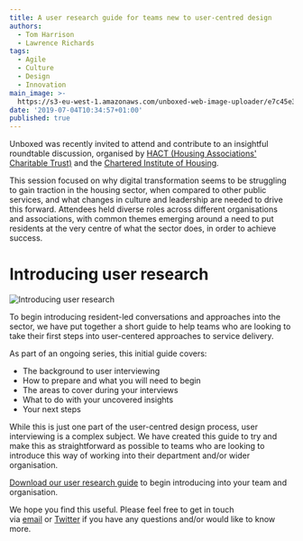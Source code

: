 ```yaml
---
title: A user research guide for teams new to user-centred design
authors:
  - Tom Harrison
  - Lawrence Richards
tags:
  - Agile
  - Culture
  - Design
  - Innovation
main_image: >-
  https://s3-eu-west-1.amazonaws.com/unboxed-web-image-uploader/e7c45e32061542df27eb7c73ea92ad29.png
date: '2019-07-04T10:34:57+01:00'
published: true
---
```

Unboxed was recently invited to attend and contribute to an insightful roundtable discussion, organised by [HACT (Housing Associations' Charitable Trust)](https://www.hact.org.uk/) and the [Chartered Institute of Housing](http://www.cih.org/).

This session focused on why digital transformation seems to be struggling to gain traction in the housing sector, when compared to other public services, and what changes in culture and leadership are needed to drive this forward. Attendees held diverse roles across different organisations and associations, with common themes emerging around a need to put residents at the very centre of what the sector does, in order to achieve success.

# Introducing user research

![Introducing user research](https://s3-eu-west-1.amazonaws.com/unboxed-web-image-uploader/e7c45e32061542df27eb7c73ea92ad29.png)

To begin introducing resident-led conversations and approaches into the sector, we have put together a short guide to help teams who are looking to take their first steps into user-centered approaches to service delivery.

As part of an ongoing series, this initial guide covers:

* The background to user interviewing 
* How to prepare and what you will need to begin 
* The areas to cover during your interviews 
* What to do with your uncovered insights 
* Your next steps 

While this is just one part of the user-centred design process, user interviewing is a complex subject. We have created this guide to try and make this as straightforward as possible to teams who are looking to introduce this way of working into their department and/or wider organisation.

[Download our user research guide](http://bit.ly/unboxed-user-interview-guide) to begin introducing into your team and organisation.

We hope you find this useful. Please feel free to get in touch via [email](mailto:hello@unboxed.co) or [Twitter](https://twitter.com/Ubxd) if you have any questions and/or would like to know more.
